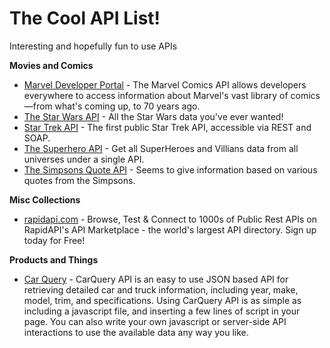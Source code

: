# The Cool API List!
Interesting and hopefully fun to use APIs

**Movies and Comics**

* [Marvel Developer Portal](https://developer.marvel.com/) - The Marvel Comics API allows developers everywhere to access information about Marvel's vast library of comics—from what's coming up, to 70 years ago. 
* [The Star Wars API](https://swapi.co/) - All the Star Wars data you've ever wanted!
* [Star Trek API](http://stapi.co/) - The first public Star Trek API, accessible via REST and SOAP.
* [The Superhero API](http://www.superheroapi.com/) - Get all SuperHeroes and Villians data from all universes under a single API.
* [The Simpsons Quote API](https://thesimpsonsquoteapi.glitch.me/) - Seems to give information based on various quotes from the Simpsons.

**Misc Collections**

* [rapidapi.com](https://rapidapi.com/) - Browse, Test & Connect to 1000s of Public Rest APIs on RapidAPI's API Marketplace - the world's largest API directory. Sign up today for Free!

**Products and Things**
* [Car Query](http://www.carqueryapi.com/) - CarQuery API is an easy to use JSON based API for retrieving detailed car and truck information, including year, make, model, trim, and specifications. Using CarQuery API is as simple as including a javascript file, and inserting a few lines of script in your page. You can also write your own javascript or server-side API interactions to use the available data any way you like.

